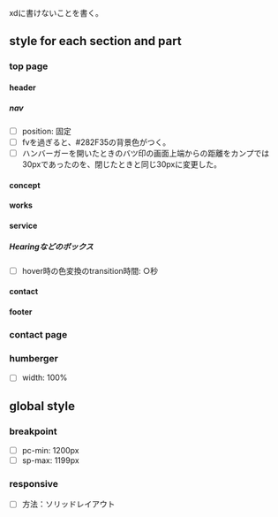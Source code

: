 xdに書けないことを書く。
## style for each section and part
### top page
#### header
##### nav
- [ ] position: 固定
- [ ] fvを過ぎると、#282F35の背景色がつく。
- [ ] ハンバーガーを開いたときのバツ印の画面上端からの距離をカンプでは30pxであったのを、閉じたときと同じ30pxに変更した。
#### concept
#### works
#### service
##### Hearingなどのボックス
- [ ] hover時の色変換のtransition時間: ○秒
#### contact
#### footer
### contact page
### humberger
- [ ] width: 100%
## global style
### breakpoint
- [ ] pc-min: 1200px
- [ ] sp-max: 1199px
### responsive
- [ ] 方法：ソリッドレイアウト